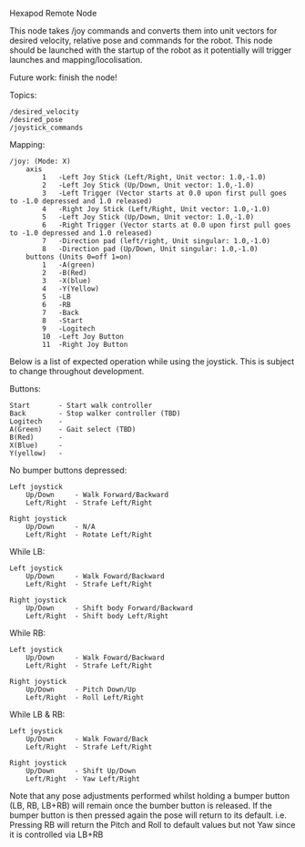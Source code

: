Hexapod Remote Node

This node takes /joy commands and converts them into unit vectors for desired velocity, relative pose and commands for the robot. This node should be launched with the startup of the robot as it potentially will trigger launches and mapping/locolisation.

Future work: finish the node!

Topics: 

	/desired_velocity
	/desired_pose
	/joystick_commands

Mapping:

	/joy: (Mode: X)
		axis
			1	-Left Joy Stick (Left/Right, Unit vector: 1.0,-1.0) 
			2	-Left Joy Stick	(Up/Down, Unit vector: 1.0,-1.0)
			3	-Left Trigger (Vector starts at 0.0 upon first pull goes to -1.0 depressed and 1.0 released)
			4	-Right Joy Stick (Left/Right, Unit vector: 1.0,-1.0)
			5	-Left Joy Stick	(Up/Down, Unit vector: 1.0,-1.0)
			6	-Right Trigger (Vector starts at 0.0 upon first pull goes to -1.0 depressed and 1.0 released)
			7	-Direction pad (left/right, Unit singular: 1.0,-1.0)
			8	-Direction pad (Up/Down, Unit singular: 1.0,-1.0)
		buttons (Units 0=off 1=on)
			1	-A(green)
			2	-B(Red)
			3	-X(blue)
			4	-Y(Yellow)
			5	-LB 
			6	-RB
			7	-Back
			8	-Start
			9	-Logitech
			10	-Left Joy Button
			11	-Right Joy Button


Below is a list of expected operation while using the joystick. 
This is subject to change throughout development.

Buttons:

	Start		- Start walk controller
	Back		- Stop walker controller (TBD)
	Logitech	-
	A(Green)	- Gait select (TBD)
	B(Red)		- 
	X(Blue) 	- 
	Y(yellow)	- 

No bumper buttons depressed:

	Left joystick 
		Up/Down		- Walk Forward/Backward
		Left/Right	- Strafe Left/Right 	

	Right joystick
		Up/Down		- N/A
		Left/Right	- Rotate Left/Right

While LB:

	Left joystick 
		Up/Down		- Walk Foward/Backward
		Left/Right	- Strafe Left/Right 	

	Right joystick
		Up/Down		- Shift body Forward/Backward
		Left/Right	- Shift body Left/Right

While RB:

	Left joystick 
		Up/Down		- Walk Foward/Backward
		Left/Right	- Strafe Left/Right 	

	Right joystick
		Up/Down		- Pitch Down/Up 
		Left/Right	- Roll Left/Right

While LB & RB:
		
	Left joystick 
		Up/Down		- Walk Foward/Back
		Left/Right	- Strafe Left/Right 	

	Right joystick
		Up/Down		- Shift Up/Down
		Left/Right	- Yaw Left/Right

Note that any pose adjustments performed whilst holding a bumper button (LB, RB, LB+RB) will remain once the bumber button is released.
If the bumper button is then pressed again the pose will return to its default. 
i.e. Pressing RB will return the Pitch and Roll to default values but not Yaw since it is controlled via LB+RB 
